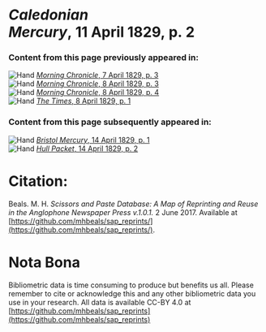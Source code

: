 # *Caledonian Mercury*, 11 April 1829, p. 2  
  
### Content from this page previously appeared in:  
![Hand](http://scissorsandpaste.net/wp-content/uploads/2017/06/smallhandpointer.png) [*Morning Chronicle*, 7 April 1829, p. 3](https://mhbeals.github.io/sap_html/Morning-Chronicle/Morning-Chronicle-7-April-1829-p-3)  
![Hand](http://scissorsandpaste.net/wp-content/uploads/2017/06/smallhandpointer.png) [*Morning Chronicle*, 8 April 1829, p. 3](https://mhbeals.github.io/sap_html/Morning-Chronicle/Morning-Chronicle-8-April-1829-p-3)  
![Hand](http://scissorsandpaste.net/wp-content/uploads/2017/06/smallhandpointer.png) [*Morning Chronicle*, 8 April 1829, p. 4](https://mhbeals.github.io/sap_html/Morning-Chronicle/Morning-Chronicle-8-April-1829-p-4)  
![Hand](http://scissorsandpaste.net/wp-content/uploads/2017/06/smallhandpointer.png) [*The Times*, 8 April 1829, p. 1](https://mhbeals.github.io/sap_html/The-Times/The-Times-8-April-1829-p-1)  
  
### Content from this page subsequently appeared in:  
![Hand](http://scissorsandpaste.net/wp-content/uploads/2017/06/smallhandpointer.png) [*Bristol Mercury*, 14 April 1829, p. 1](https://mhbeals.github.io/sap_html/Bristol-Mercury/Bristol-Mercury-14-April-1829-p-1)  
![Hand](http://scissorsandpaste.net/wp-content/uploads/2017/06/smallhandpointer.png) [*Hull Packet*, 14 April 1829, p. 2](https://mhbeals.github.io/sap_html/Hull-Packet/Hull-Packet-14-April-1829-p-2)  


# Citation: 

Beals. M. H. *Scissors and Paste Database: A Map of Reprinting and Reuse in the Anglophone Newspaper Press v.1.0.1.* 2 June 2017. Available at [https://github.com/mhbeals/sap_reprints/](https://github.com/mhbeals/sap_reprints/). 

# Nota Bona

Bibliometric data is time consuming to produce but benefits us all. Please remember to cite or acknowledge this and any other bibliometric data you use in your research. All data is available CC-BY 4.0 at [https://github.com/mhbeals/sap_reprints](https://github.com/mhbeals/sap_reprints)